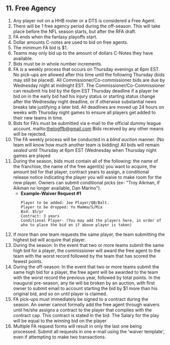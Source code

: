 ## 11. Free Agency

1. Any player not on a HHB roster or a DTS is considered a Free Agent.
1. There will be 1 free agency period during the off-season.  This will take place before the NFL season starts, but after the RFA draft.
1. FA ends when the fantasy playoffs start.
1. Dollar amounts C-notes are used to bid on free agents.
1. The minimum FA bid is $1.
1. Teams may only bid up to the amount of dollars C-Notes they have available.
1. Bids must be in whole number increments.
1. FA is a weekly process that occurs on Thursday evenings at 6pm EST. No pick-ups are allowed after this time until the following Thursday (bids may still be placed). All Commissioner/Co-commissioner bids are due by Wednesday night at midnight EST. The Commissioner/Co-Commissioner can resubmit his bid by the 6pm EST Thursday deadline if a player he bid on in the early bid had his injury status or starting status change after the Wednesday night deadline, or if otherwise substantial news breaks late justifying a later bid. All deadlines are moved up 24 hours on weeks with Thursday night games to ensure all players get added to their new teams in time.
1. Bids for FA’s must be submitted via e-mail to the official dummy league account. mailto:thelogffb@gmail.com Bids received by any other means will be rejected.
1. The FA weekly process will be conducted in a *blind auction* manner. (No team will know how much another team is bidding) All bids will remain *sealed* until Thursday at 6pm EST (Wednesday when Thursday night games are played
1. During the season, bids must contain all of the following: the name of the franchise, the name of the free agent(s) you want to acquire, the amount bid for that player, contract years to assign, a conditional release notice indicating the player you will waive to make room for the new player. Owners can submit conditional picks (ex- "Troy Aikman, if Aikman no longer available, Dan Marino").
    - **Example-Waiver Request #1**
      ```
      Player to be added: Joe Player/QB/Balt.
      Player to be dropped: Yo Mamma/S/Mia
      Bid: $5/yr
      Contract: 3 years
      Conditional Player- (You may add the players here, in order of who to place the bid on if above player is taken)
      ```
1. If more than one team requests the same player, the team submitting the highest bid will acquire that player.
1. During the season: In the event that two or more teams submit the same high bid for a player, the commissioner will award the free agent to the team with the worst record followed by the team that has scored the fewest points.
1. During the off-season: In the event that two or more teams submit the same high bid for a player, the free agent will be awarded to the team with the worst record the previous year, followed by total points. In the inaugural pre-season, any tie will be broken by an auction, with first owner to submit email to account starting the bid by $1 more than his original bid, and so on until player is claimed.
1. FA pick-ups must immediately be signed to a contract during the season. An owner cannot formally add the free agent through waivers until he/she assigns a contract to the player that complies with the contract cap. This contract is stated in the bid. The Salary for the play will be equal to the winning bid on the player
1. Multiple FA request forms will result in only the last one being processed. Submit all requests in one e-mail using the 'waiver template', even if attempting to make two transactions.


